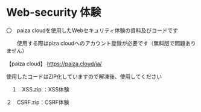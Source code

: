 # Web-security 体験
〇　paiza cloudを使用したWebセキュリティ体験の資料及びコードです

　　使用する際はpiza cloudへのアカウント登録が必要です（無料版で問題ありません）

【paiza cloud】
https://paiza.cloud/ja/


使用したコードはZIP化していますので解凍後、使用してください


　１　XSS.zip ：XSS体験
　
 
  ２　CSRF.zip：CSRF体験
  
  
